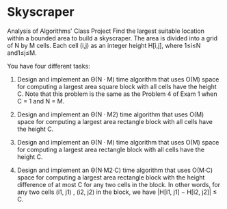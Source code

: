 # Skyscraper
Analysis of Algorithms' Class Project
Find the largest suitable location within a bounded area to build a skyscraper. The area is divided into a grid of N by M cells. Each cell (i,j) as an integer height H[i,j], where 1≤i≤N and1≤j≤M.

You have four different tasks:

1. Design and implement an Θ(N · M) time algorithm that uses O(M) space for computing a largest area square block with all cells have the height C. Note that this problem is the same as the Problem 4 of Exam 1 when C = 1 and N = M.

2. Design and implement an Θ(N · M2) time algorithm that uses O(M) space for computing a largest area rectangle block with all cells have the height C.

3. Design and implement an Θ(N · M) time algorithm that uses O(M) space for computing a largest area rectangle block with all cells have the height C.

4. Design and implement an Θ(N·M2·C) time algorithm that uses O(M·C) space for computing a largest area rectangle block with the height difference of at most C for any two cells in the block. In other words, for any two cells (i1, j1) , (i2, j2) in the block, we have |H[i1, j1] − H[i2, j2]| ≤ C.
